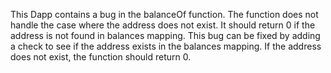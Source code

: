 This Dapp contains a bug in the balanceOf function. The function does not handle the case where the address does not exist. It should return 0 if the address is not found in balances mapping. This bug can be fixed by adding a check to see if the address exists in the balances mapping. If the address does not exist, the function should return 0.